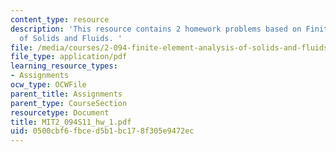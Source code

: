 ```yaml
---
content_type: resource
description: 'This resource contains 2 homework problems based on Finite Element Analysis
  of Solids and Fluids. '
file: /media/courses/2-094-finite-element-analysis-of-solids-and-fluids-ii-spring-2011/0500cbf6fbced5b1bc178f305e9472ec_MIT2_094S11_hw_1.pdf
file_type: application/pdf
learning_resource_types:
- Assignments
ocw_type: OCWFile
parent_title: Assignments
parent_type: CourseSection
resourcetype: Document
title: MIT2_094S11_hw_1.pdf
uid: 0500cbf6-fbce-d5b1-bc17-8f305e9472ec
---
```

